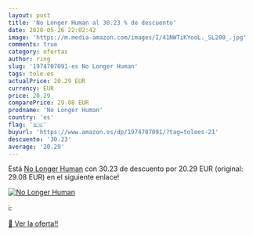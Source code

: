 ```yaml
---
layout: post
title: 'No Longer Human al 30.23 % de descuento'
date: 2020-05-26 22:02:42
image: 'https://m.media-amazon.com/images/I/41NWTiKYooL._SL200_.jpg'
comments: true
category: ofertas
author: ring
slug: '1974707091-es No Longer Human'
tags: tole.es
actualPrice: 20.29 EUR
currency: EUR
price: 20.29
comparePrice: 29.08 EUR
prodname: 'No Longer Human'
country: 'es'
flag: '🇪🇸'
buyurl: 'https://www.amazon.es/dp/1974707091/?tag=tolees-21'
descuento: '30.23'
average: '20.29'
---
```


Está [No Longer Human](https://www.amazon.es/dp/1974707091/?tag=tolees-21) con 30.23 de descuento por 20.29 EUR (original: 29.08 EUR) en el siguiente enlace!

[![No Longer Human](https://m.media-amazon.com/images/I/41NWTiKYooL._SL200_.jpg)](https://www.amazon.es/dp/1974707091/?tag=tolees-21)

ℹ️:


[🛒 Ver la oferta!!](https://www.amazon.es/dp/1974707091/?tag=tolees-21)
